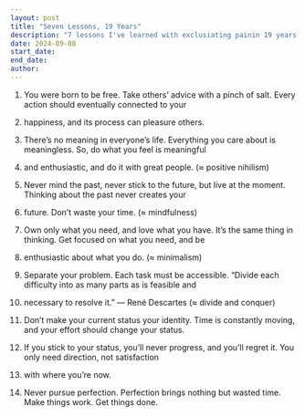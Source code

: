 ```yaml
---
layout: post
title: "Seven Lessons, 19 Years"
description: "7 lessons I've learned with exclusiating painin 19 years of my life"
date: 2024-09-08
start_date: 
end_date: 
author: 
---
```


1. You were born to be free. Take others’ advice with a pinch of salt. Every action should eventually connected to your 
2. happiness, and its process can pleasure others.

2. There’s no meaning in everyone’s life. Everything you care about is meaningless. So, do what you feel is meaningful 
3. and enthusiastic, and do it with great people. (≈ positive nihilism)

3. Never mind the past, never stick to the future, but live at the moment. Thinking about the past never creates your 
4. future. Don’t waste your time. (≈ mindfulness)

4. Own only what you need, and love what you have. It’s the same thing in thinking. Get focused on what you need, and be 
5. enthusiastic about what you do. (≈ minimalism)

5. Separate your problem. Each task must be accessible. “Divide each difficulty into as many parts as is feasible and 
6. necessary to resolve it.” — René Descartes (≈ divide and conquer)

6. Don’t make your current status your identity. Time is constantly moving, and your effort should change your status. 
7. If you stick to your status, you’ll never progress, and you’ll regret it. You only need direction, not satisfaction 
8. with where you’re now.

7. Never pursue perfection. Perfection brings nothing but wasted time. Make things work. Get things done.